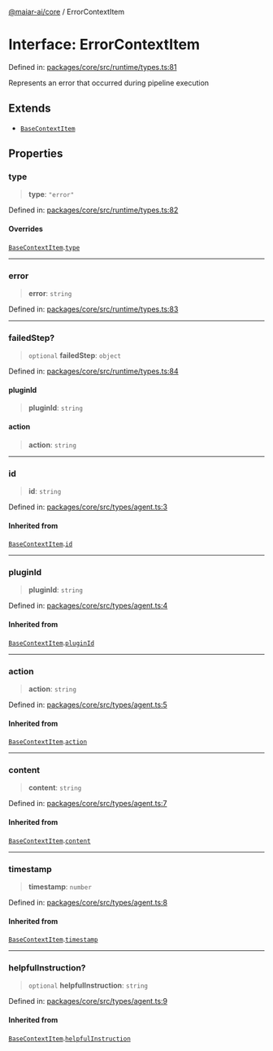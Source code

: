 [@maiar-ai/core](../index.md) / ErrorContextItem

# Interface: ErrorContextItem

Defined in: [packages/core/src/runtime/types.ts:81](https://github.com/UraniumCorporation/maiar-ai/blob/main/packages/core/src/runtime/types.ts#L81)

Represents an error that occurred during pipeline execution

## Extends

- [`BaseContextItem`](BaseContextItem.md)

## Properties

### type

> **type**: `"error"`

Defined in: [packages/core/src/runtime/types.ts:82](https://github.com/UraniumCorporation/maiar-ai/blob/main/packages/core/src/runtime/types.ts#L82)

#### Overrides

[`BaseContextItem`](BaseContextItem.md).[`type`](BaseContextItem.md#type)

***

### error

> **error**: `string`

Defined in: [packages/core/src/runtime/types.ts:83](https://github.com/UraniumCorporation/maiar-ai/blob/main/packages/core/src/runtime/types.ts#L83)

***

### failedStep?

> `optional` **failedStep**: `object`

Defined in: [packages/core/src/runtime/types.ts:84](https://github.com/UraniumCorporation/maiar-ai/blob/main/packages/core/src/runtime/types.ts#L84)

#### pluginId

> **pluginId**: `string`

#### action

> **action**: `string`

***

### id

> **id**: `string`

Defined in: [packages/core/src/types/agent.ts:3](https://github.com/UraniumCorporation/maiar-ai/blob/main/packages/core/src/types/agent.ts#L3)

#### Inherited from

[`BaseContextItem`](BaseContextItem.md).[`id`](BaseContextItem.md#id)

***

### pluginId

> **pluginId**: `string`

Defined in: [packages/core/src/types/agent.ts:4](https://github.com/UraniumCorporation/maiar-ai/blob/main/packages/core/src/types/agent.ts#L4)

#### Inherited from

[`BaseContextItem`](BaseContextItem.md).[`pluginId`](BaseContextItem.md#pluginid)

***

### action

> **action**: `string`

Defined in: [packages/core/src/types/agent.ts:5](https://github.com/UraniumCorporation/maiar-ai/blob/main/packages/core/src/types/agent.ts#L5)

#### Inherited from

[`BaseContextItem`](BaseContextItem.md).[`action`](BaseContextItem.md#action)

***

### content

> **content**: `string`

Defined in: [packages/core/src/types/agent.ts:7](https://github.com/UraniumCorporation/maiar-ai/blob/main/packages/core/src/types/agent.ts#L7)

#### Inherited from

[`BaseContextItem`](BaseContextItem.md).[`content`](BaseContextItem.md#content)

***

### timestamp

> **timestamp**: `number`

Defined in: [packages/core/src/types/agent.ts:8](https://github.com/UraniumCorporation/maiar-ai/blob/main/packages/core/src/types/agent.ts#L8)

#### Inherited from

[`BaseContextItem`](BaseContextItem.md).[`timestamp`](BaseContextItem.md#timestamp)

***

### helpfulInstruction?

> `optional` **helpfulInstruction**: `string`

Defined in: [packages/core/src/types/agent.ts:9](https://github.com/UraniumCorporation/maiar-ai/blob/main/packages/core/src/types/agent.ts#L9)

#### Inherited from

[`BaseContextItem`](BaseContextItem.md).[`helpfulInstruction`](BaseContextItem.md#helpfulinstruction)
